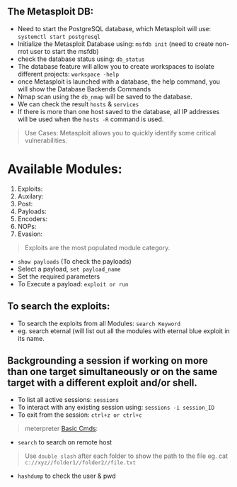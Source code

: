 ## The Metasploit DB:
- Need to start the PostgreSQL database, which Metasploit will use: `systemctl start postgresql`
- Initialize the Metasploit Database using: `msfdb init` (need to create non-rrot user to start the msfdb)
- check the database status using: `db_status`
- The database feature will allow you to create workspaces to isolate different projects: `workspace -help`
- once Metasploit is launched with a database, the help command, you will show the Database Backends Commands
- Nmap scan using the `db_nmap` will be saved to the database.
- We can check the result `hosts` & `services`
- If there is more than one host saved to the database, all IP addresses will be used when the `hosts -R` command is used.

> Use Cases: Metasploit allows you to quickly identify some critical vulnerabilities.

# Available Modules:
1. Exploits:
2. Auxilary:
3. Post:
4. Payloads:
5. Encoders:
6. NOPs:
7. Evasion:


> Exploits are the most populated module category.

- `show payloads` (To check the payloads)
- Select a payload, `set payload_name`
- Set the required parameters
- To Execute a payload: `exploit or run`

## To search the exploits:
- To search the exploits from all Modules: `search Keyword`
- eg. search eternal (will list out all the modules with eternal blue exploit in its name.

## Backgrounding a session if working on more than one target simultaneously or on the same target with a different exploit and/or shell.
- To list all active sessions: `sessions`
- To interact with any existing session using: `sessions -i session_ID`
- To exit from the session: `ctrl+z or ctrl+c`

> meterpreter [Basic Cmds](https://www.offsec.com/metasploit-unleashed/meterpreter-basics/):
- `search` to search on remote host
> Use `double slash` after each folder to show the path to the file eg. cat `c://xyz//folder1//folder2//file.txt`
- `hashdump` to check the user & pwd
